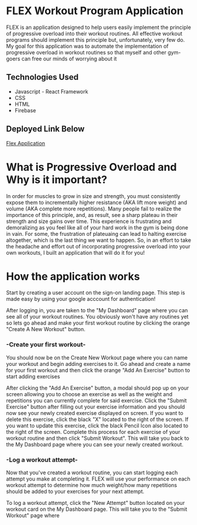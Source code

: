 # FLEX Workout Program Application
FLEX is an application designed to help users easily implement the principle of progressive overload into their workout routines. All effective workout programs should implement this principle but, unfortunately, very few do. My goal for this application was to automate the implementation of progressive overload in workout routines so that myself and other gym-goers can free our minds of worrying about it

## Technologies Used
* Javascript - React Framework
* CSS
* HTML
* Firebase

## Deployed Link Below

[Flex Application](https://flex-fdc46.web.app/auth)

# What is Progressive Overload and Why is it important?
In order for muscles to grow in size and strength, you must consistently expose them to incrementally higher resistance (AKA lift more weight) and volume (AKA complete more repetitions). Many people fail to realize the importance of this principle, and, as result, see a sharp plateau in their strength and size gains over time. This experience is frustrating and demoralizing as you feel like all of your hard work in the gym is being done in vain. For some, the frustration of plateuaing can lead to halting exercise altogether, which is the last thing we want to happen. So, in an effort to take the headache and effort out of incorporating progressive overload into your own workouts, I built an application that will do it for you!


# How the application works
Start by creating a user account on the sign-on landing page. This step is made easy by using your google acccount for authentication!

After logging in, you are taken to the "My Dashboard" page where you can see all of your workout routines. You obviously won't have any routines yet so lets go ahead and make your first workout routine by clicking the orange "Create A New Workout" button.

### -Create your first workout-
You should now be on the Create New Workout page where you can name your workout and begin adding exercises to it. Go ahead and create a name for your first workout and then click the orange "Add An Exercise" button to start adding exercises

After clicking the "Add An Exercise" button, a modal should pop up on your screen allowing you to choose an exercise as well as the weight and repetitions you can currently complete for said exercise. Click the "Submit Exercise" button after filling out your exercise information and you should now see your newly created exercise displayed on screen. If you want to delete this exercise, click the black "X" located to the right of the screen. If you want to update this exercise, click the black Pencil Icon also located to the right of the screen. Complete this process for each exercise of your workout routine and then click "Submit Workout". This will take you back to the My Dashboard page where you can see your newly created workout.

### -Log a workout attempt-
Now that you've created a workout routine, you can start logging each attempt you make at completing it. FLEX will use your performance on each workout attempt to determine how much weight/how many repetitions should be added to your exercises for your next attempt. 

To log a workout attempt, click the "New Attempt" button located on your workout card on the My Dashboard page. This will take you to the "Submit Workout" page where 





